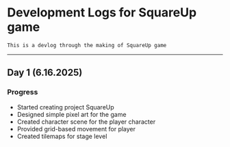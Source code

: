 # Development Logs for SquareUp game  
``` This is a devlog through the making of SquareUp game ```


---

## Day 1 (6.16.2025)

### Progress  
- Started creating project SquareUp
- Designed simple pixel art for the game
- Created character scene for the player character  
- Provided grid-based movement for player  
- Created tilemaps for stage level  
